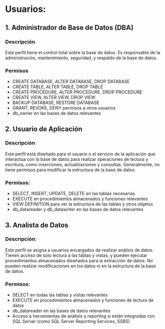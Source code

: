 # Usuarios:

## 1.	Administrador de Base de Datos (DBA)

###	Descripción
Este perfil tiene el control total sobre la base de datos. Es responsable de la administración, mantenimiento, seguridad, y respaldo de la base de datos.

###	Permisos

-   CREATE DATABASE, ALTER DATABASE, DROP DATABASE
-  	CREATE TABLE, ALTER TABLE, DROP TABLE
-  	CREATE PROCEDURE, ALTER PROCEDURE, DROP PROCEDURE
-  	CREATE VIEW, ALTER VIEW, DROP VIEW
-  	BACKUP DATABASE, RESTORE DATABASE
-  	GRANT, REVOKE, DENY permisos a otros usuarios
-  	db_owner en las bases de datos relevantes

## 2.	 Usuario de Aplicación

### Descripción
Este perfil está diseñado para el usuario o el servicio de la aplicación que interactúa con la base de datos para realizar operaciones de lectura y escritura, como inserciones, actualizaciones y consultas. Generalmente, no tiene permisos para modificar la estructura de la base de datos.

### Permisos:

-	SELECT, INSERT, UPDATE, DELETE en las tablas necesarias
-	EXECUTE en procedimientos almacenados y funciones relevantes
-	VIEW DEFINITION para ver la estructura de las tablas y otros objetos
-	db_datareader y db_datawriter en las bases de datos relevantes

## 3.    Analista de Datos

### Descripción: 
Este perfil se asigna a usuarios encargados de realizar análisis de datos. Tienen acceso de solo lectura a las tablas y vistas, y pueden ejecutar procedimientos almacenados diseñados para la extracción de datos. No pueden realizar modificaciones en los datos ni en la estructura de la base de datos.

### Permisos:

-	SELECT en todas las tablas y vistas relevantes
-	EXECUTE en procedimientos almacenados y funciones de lectura de datos
-	db_datareader en las bases de datos relevantes
-	Acceso a herramientas de análisis y reporting si están integradas con SQL Server (como SQL Server Reporting Services, SSRS)

